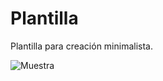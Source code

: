 # Plantilla
Plantilla para creación minimalista.

![Muestra](https://user-images.githubusercontent.com/54257745/181864007-b2652c94-aa03-4d10-99a3-1c5fd77c8ce3.png)
